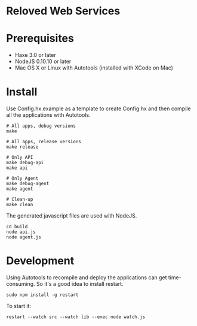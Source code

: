 Reloved Web Services
=======

# Prerequisites

* Haxe 3.0 or later
* NodeJS 0.10.10 or later
* Mac OS X or Linux with Autotools (installed with XCode on Mac)

# Install

Use Config.hx.example as a template to create Config.hx and then compile all the applications with Autotools.

	# All apps, debug versions
	make
	
	# All apps, release versions
	make release
	
	# Only API
	make debug-api
	make api
	
	# Only Agent
	make debug-agent
	make agent

	# Clean-up
	make clean

The generated javascript files are used with NodeJS.

	cd build
	node api.js
	node agent.js

# Development

Using Autotools to recompile and deploy the applications can get time-consuming. So it's a good idea to install restart.

	sudo npm install -g restart

To start it:

	restart --watch src --watch lib --exec node watch.js
